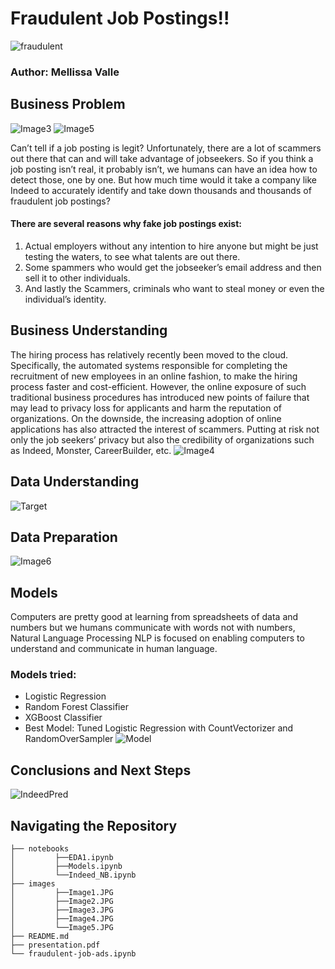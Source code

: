 # Fraudulent Job Postings!! 
![fraudulent](https://images.tmcnet.com/tmc/misc/articles/image/2020-jan/3871346650-hacker-adobe.jpeg)
### Author: Mellissa Valle
## Business Problem 
![Image3](https://user-images.githubusercontent.com/74070082/144143954-625bdac0-4e54-46e5-8a5a-c12884505fd3.png)
![Image5](https://user-images.githubusercontent.com/74070082/144143013-b3cba2d0-1dea-4206-9358-428b36cee995.png)

Can’t tell if a job posting is legit? Unfortunately, there are a lot of scammers out there that can and will take advantage of jobseekers. So if you think a job posting isn’t real, it probably isn’t, we humans can have an idea how to detect those, one by one. But how much time would it take a company like Indeed to accurately identify and take down thousands and thousands of fraudulent job postings? 
#### There are several reasons why fake job postings exist: 
1. Actual employers without any intention to hire anyone but might be just testing the waters, to see what talents are out there.
2. Some spammers who would get the jobseeker’s email address and then sell it to other individuals. 
3. And lastly the Scammers, criminals who want to steal money or even the individual’s identity.

## Business Understanding
The hiring process has relatively recently been moved to the cloud. Specifically, the automated systems responsible for completing the recruitment of new employees in an online fashion, to make the hiring process faster and cost-efficient. However, the online exposure of such traditional business procedures has introduced new points of failure that may lead to privacy loss for applicants and harm the reputation of organizations. 
On the downside, the increasing adoption of online applications has also attracted the interest of scammers. Putting at risk not only the job seekers’ privacy but also the credibility of organizations such as Indeed, Monster, CareerBuilder, etc.
![Image4](https://user-images.githubusercontent.com/74070082/144143983-181cf53d-f405-4fca-9e57-6998488b779c.png)


## Data Understanding
![Target](https://user-images.githubusercontent.com/74070082/143786875-797c8179-3d69-4e59-afcd-58ac4695d1bc.png)

## Data Preparation
![Image6](https://user-images.githubusercontent.com/74070082/144144150-d27bf530-0d03-40e8-822f-d0fd3870c94e.png)

## Models
Computers are pretty good at learning from spreadsheets of data and numbers but we humans communicate with words not with numbers, Natural Language Processing NLP is focused on enabling computers to understand and communicate in human language.
### Models tried:
- Logistic Regression
- Random Forest Classifier
- XGBoost Classifier 
- Best Model:
Tuned Logistic Regression with CountVectorizer and RandomOverSampler
![Model](https://user-images.githubusercontent.com/74070082/144143583-e9684750-d44d-4330-afee-d67bbeb254bf.png)

## Conclusions and Next Steps
![IndeedPred](https://user-images.githubusercontent.com/74070082/144143750-ed5eaa47-e1c1-45ce-98f7-d62314613877.png)


## Navigating the Repository
```
├── notebooks
│         ├──EDA1.ipynb
│         ├──Models.ipynb
│         └──Indeed_NB.ipynb
├── images
│         ├──Image1.JPG
│         ├──Image2.JPG
│         ├──Image3.JPG
│         ├──Image4.JPG
│         └──Image5.JPG
├── README.md
├── presentation.pdf
└── fraudulent-job-ads.ipynb
```
